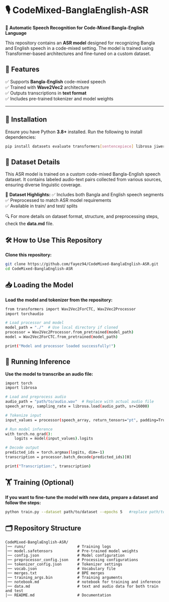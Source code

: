 # 🎙️ CodeMixed-BanglaEnglish-ASR
🚀 **Automatic Speech Recognition for Code-Mixed Bangla-English Language**

This repository contains an **ASR model** designed for recognizing Bangla and English speech in a code-mixed setting. The model is trained using Transformer-based architectures and fine-tuned on a custom dataset.

## 📌 **Features**
✅ Supports **Bangla-English** code-mixed speech  
✅ Trained with **Wave2Vec2** architecture  
✅ Outputs transcriptions in **text format**  
✅ Includes pre-trained tokenizer and model weights  

---

## 🔧 **Installation**
Ensure you have Python **3.8+** installed. Run the following to install dependencies:

```sh
pip install datasets evaluate transformers[sentencepiece] librosa jiwer bangla-python collection openpyxl
```

## 📂 Dataset Details

This ASR model is trained on a custom code-mixed Bangla-English speech dataset. It contains labeled audio-text pairs collected from various sources, ensuring diverse linguistic coverage.

📌 **Dataset Highlights:**
✅ Includes both Bangla and English speech segments  
✅ Preprocessed to match ASR model requirements  
✅ Available in train/ and test/ splits  


🔍 For more details on dataset format, structure, and preprocessing steps, check the **data.md** file.

## 🛠️ How to Use This Repository
**Clone this repository:**
```bash
git clone https://github.com/fayez94/CodeMixed-BanglaEnglish-ASR.git
cd CodeMixed-BanglaEnglish-ASR
```

## 📥 Loading the Model
**Load the model and tokenizer from the repository:**
```bash
from transformers import Wav2Vec2ForCTC, Wav2Vec2Processor
import torchaudio

# Load processor and model
model_path = "./"  # Use local directory if cloned
processor = Wav2Vec2Processor.from_pretrained(model_path)
model = Wav2Vec2ForCTC.from_pretrained(model_path)

print("Model and processor loaded successfully!")
```

## 🎤 Running Inference
**Use the model to transcribe an audio file:**
```bash
import torch
import librosa

# Load and preprocess audio
audio_path = "path/to/audio.wav"  # Replace with actual audio file
speech_array, sampling_rate = librosa.load(audio_path, sr=16000)

# Tokenize input
input_values = processor(speech_array, return_tensors="pt", padding=True).input_values

# Run model inference
with torch.no_grad():
    logits = model(input_values).logits

# Decode output
predicted_ids = torch.argmax(logits, dim=-1)
transcription = processor.batch_decode(predicted_ids)[0]

print("Transcription:", transcription)
```

## 🏋️ Training (Optional)
**If you want to fine-tune the model with new data, prepare a dataset and follow the steps:**
```bash
python train.py --dataset path/to/dataset --epochs 5   #replace path/to/dataset with your actual dataset path
```

## 🗂 Repository Structure
```
CodeMixed-BanglaEnglish-ASR/
│── runs/                       # Training logs
│── model.safetensors           # Pre-trained model weights
│── config.json                 # Model configuration
│── preprocessor_config.json    # Processing configurations
│── tokenizer_config.json       # Tokenizer settings
│── vocab.json                  # Vocabulary file
│── merges.txt                  # BPE merges
│── training_args.bin           # Training arguments
│── notebook.md                 # notebook for training and inference
│── data.md                     # text and audio data for both train and test
│── README.md                   # Documentation
```







